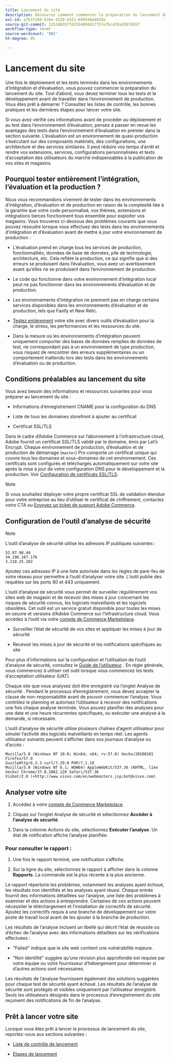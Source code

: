 ```yaml
---
title: Lancement du site
description: Découvrez comment commencer la préparation du lancement du site.
exl-id: a7b3f260-b76e-4220-b521-699548a9928a
source-git-commit: 1253d8357fd2554050d1775fefbc420a2097db5f
workflow-type: tm+mt
source-wordcount: '902'
ht-degree: 0%

---
```


# Lancement du site

Une fois le déploiement et les tests terminés dans les environnements d’intégration et d’évaluation, vous pouvez commencer la préparation du lancement du site. Tout d’abord, vous devez terminer tous les tests et le développement avant de travailler dans l’environnement de production. Vous êtes prêt à démarrer ? Consultez les listes de contrôle, les bonnes pratiques et les dernières étapes pour lancer votre site.

Si vous avez vérifié ces informations avant de procéder au déploiement et au test dans l’environnement d’évaluation, pensez à passer en revue les avantages des tests dans l’environnement d’évaluation en premier dans la section suivante. L’évaluation est un environnement de quasi-production s’exécutant sur des composants matériels, des configurations, une architecture et des services similaires. Il peut réduire vos temps d’arrêt et rendre vos extensions, services, configurations personnalisées et tests d’acceptation des utilisateurs du marché indispensables à la publication de vos sites et magasins.

## Pourquoi tester entièrement l’intégration, l’évaluation et la production ?

Nous vous recommandons vivement de tester dans les environnements d’intégration, d’évaluation et de production en raison de la complexité liée à la garantie que votre code personnalisé, vos thèmes, extensions et intégrations tierces fonctionnent tous ensemble pour exploiter vos magasins. Vous trouverez ci-dessous des problèmes courants que vous pouvez résoudre lorsque vous effectuez des tests dans les environnements d’intégration et d’évaluation avant de mettre à jour votre environnement de production :

- L’évaluation prend en charge tous les services de production, fonctionnalités, données de base de données, pile de technologie, architecture, etc. Cela reflète la production, ce qui signifie que si des erreurs se produisent dans l’évaluation, vous avez un avertissement avant qu’elles ne se produisent dans l’environnement de production.

- Le code qui fonctionne dans votre environnement d’intégration local peut ne pas fonctionner dans les environnements d’évaluation et de production.

- Les environnements d’intégration ne prennent pas en charge certains services disponibles dans les environnements d’évaluation et de production, tels que Fastly et New Relic.

- [Testez entièrement](../test/guidance.md) votre site avec divers outils d’évaluation pour la charge, le stress, les performances et les ressources du site.

- Dans la mesure où les environnements d’intégration peuvent uniquement comporter des bases de données remplies de données de test, ne correspondant pas à un environnement de type production, vous risquez de rencontrer des erreurs supplémentaires ou un comportement inattendu lors des tests dans les environnements d’évaluation ou de production.

## Conditions préalables au lancement du site

Vous avez besoin des informations et ressources suivantes pour vous préparer au lancement du site :

- Informations d’enregistrement CNAME pour la configuration du DNS

- Liste de tous les domaines storefront à ajouter au certificat

- Certificat SSL/TLS

Dans le cadre d’Adobe Commerce sur l’abonnement à l’infrastructure cloud, Adobe fournit un certificat SSL/TLS validé par le domaine, émis par Let’s Encrypt. Chaque environnement de production, d’évaluation et de production de démarrage (`master`) Pro comporte un certificat unique qui couvre tous les domaines et sous-domaines de cet environnement. Ces certificats sont configurés et téléchargés automatiquement sur votre site après la mise à jour de votre configuration DNS pour le développement et la production. Voir [Configuration de certificats SSL/TLS](../cdn/fastly-configuration.md#provision-ssltls-certificates).

>[!NOTE]
>
>Si vous souhaitez déployer votre propre certificat SSL de validation étendue pour votre entreprise au lieu d’utiliser le certificat de chiffrement, contactez votre CTA ou [Envoyez un ticket de support Adobe Commerce](https://experienceleague.adobe.com/docs/commerce-knowledge-base/kb/help-center-guide/magento-help-center-user-guide.html#submit-ticket).

## Configuration de l’outil d’analyse de sécurité

>[!NOTE]
>
>L’outil d’analyse de sécurité utilise les adresses IP publiques suivantes :
>
>```text
>52.87.98.44
>34.196.167.176
>3.218.25.102
>```
>
>Ajoutez ces adresses IP à une liste autorisée dans les règles de pare-feu de votre réseau pour permettre à l’outil d’analyser votre site. L’outil publie des requêtes sur les ports 80 et 443 uniquement.

L’outil d’analyse de sécurité vous permet de surveiller régulièrement vos sites web de magasin et de recevoir des mises à jour concernant les risques de sécurité connus, les logiciels malveillants et les logiciels obsolètes. Cet outil est un service gratuit disponible pour toutes les mises en oeuvre et versions d’Adobe Commerce sur l’infrastructure cloud. Vous accédez à l’outil via votre [compte de Commerce Marketplace](https://account.magento.com/customer/account/login).

- Surveiller l’état de sécurité de vos sites et appliquer les mises à jour de sécurité

- Recevoir les mises à jour de sécurité et les notifications spécifiques au site

Pour plus d’informations sur la configuration et l’utilisation de l’outil d’analyse de sécurité, consultez le [Guide de l’utilisateur](https://docs.magento.com/user-guide/magento/security-scan.html) . En règle générale, vous commencez à utiliser cet outil lorsque vous commencez les tests d’acceptation utilisateur (UAT).

Chaque site que vous analysez doit être enregistré via l’onglet Analyse de sécurité . Pendant le processus d’enregistrement, vous devez accepter la clause de non-responsabilité avant de pouvoir commencer l’analyse. Vous contrôlez le planning et autorisez l’utilisateur à recevoir des notifications une fois chaque analyse terminée. Vous pouvez planifier des analyses pour une date et une heure récurrentes spécifiques, ou exécuter une analyse à la demande, si nécessaire.

L’outil d’analyse de sécurité utilise plusieurs chaînes d’agent utilisateur pour simuler l’activité des logiciels malveillants en temps réel. Les agents utilisateur suivants peuvent s’afficher dans vos journaux d’analyse ou d’accès :

```text
Mozilla/5.0 (Windows NT 10.0; Win64; x64; rv:57.0) Gecko/20100101 Firefox/57.0
GuzzleHttp/6.3.3 curl/7.29.0 PHP/7.1.18
Mozilla/5.0 (Windows NT 6.1; WOW64) AppleWebKit/537.36 (KHTML, like Gecko) Chrome/37.0.2062.120 Safari/537.36
Visbot/2.0 (+http://www.visvo.com/en/webmasters.jsp;bot@visvo.com)
```

## Analyser votre site

1. Accédez à votre [compte de Commerce Marketplace](https://account.magento.com/customer/account/login).

1. Cliquez sur l’onglet Analyse de sécurité et sélectionnez **Accéder à l’analyse de sécurité**.

1. Dans la colonne _Actions_ du site, sélectionnez **Exécuter l’analyse**. Un état de notification affiche l’analyse planifiée.

### Pour consulter le rapport :

1. Une fois le rapport terminé, une notification s’affiche.

1. Sur la ligne du site, sélectionnez le rapport à afficher dans la colonne **Rapports**. La commande est la plus récente à la plus ancienne.

Le rapport répertorie les problèmes, notamment les analyses ayant échoué, les résultats non identifiés et les analyses ayant réussi. Chaque entrée fournit des informations détaillées sur l’analyse, une liste des problèmes à examiner et des actions à entreprendre. Certaines de ces actions peuvent nécessiter le téléchargement et l’installation de correctifs de sécurité. Ajoutez les correctifs requis à une branche de développement sur votre poste de travail local avant de les ajouter à la branche de production.

Les résultats de l’analyse incluent un libellé qui décrit l’état de réussite ou d’échec de l’analyse avec des informations détaillées sur les vérifications effectuées :

- &quot;Failed&quot; indique que le site web contient une vulnérabilité majeure.

- &quot;Non identifié&quot; suggère qu’une révision plus approfondie est requise par votre équipe ou votre fournisseur d’hébergement pour déterminer si d’autres actions sont nécessaires.

Les résultats de l’analyse fournissent également des solutions suggérées pour chaque test de sécurité ayant échoué. Les résultats de l’analyse de sécurité sont protégés et visibles uniquement par l’utilisateur enregistré. Seuls les utilisateurs désignés dans le processus d’enregistrement du site reçoivent des notifications de fin de l’analyse.

## Prêt à lancer votre site

Lorsque vous êtes prêt à lancer le processus de lancement du site, reportez-vous aux sections suivantes :

- [Liste de contrôle de lancement](checklist.md)

- [Étapes de lancement](steps.md)
